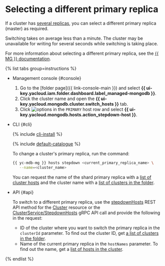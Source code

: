 # Selecting a different primary replica

If a cluster has [several replicas](../concepts/replication.md), you can select a different primary replica (master) as required.

Switching takes on average less than a minute. The cluster may be unavailable for writing for several seconds while switching is taking place.

For more information about selecting a different primary replica, see the [{{ MG }} documentation](https://docs.mongodb.com/manual/reference/method/rs.stepDown/).

{% list tabs group=instructions %}

- Management console {#console}

    1. Go to the [folder page]({{ link-console-main }}) and select **{{ ui-key.yacloud.iam.folder.dashboard.label_managed-mongodb }}**.
    1. Click the cluster name and open the **{{ ui-key.yacloud.mongodb.cluster.switch_hosts }}** tab.
    1. Click ![options](../../_assets/console-icons/ellipsis.svg) in the `PRIMARY` host row and select **{{ ui-key.yacloud.mongodb.hosts.action_stepdown-host }}**.

- CLI {#cli}

    {% include [cli-install](../../_includes/cli-install.md) %}

    {% include [default-catalogue](../../_includes/default-catalogue.md) %}

    To change a cluster's primary replica, run the command:

    ```bash
    {{ yc-mdb-mg }} hosts stepdown <current_primary_replica_name> \
       --name=<cluster_name>
    ```

    You can request the name of the shard primary replica with a [list of cluster hosts](hosts.md#list) and the cluster name with a [list of clusters in the folder](cluster-list.md#list-clusters).

- API {#api}

    To switch to a different primary replica, use the [stepdownHosts](../api-ref/Cluster/stepdownHosts.md) REST API method for the [Cluster](../api-ref/Cluster/index.md) resource or the [ClusterService/StepdownHosts](../api-ref/grpc/Cluster/stepdownHosts.md) gRPC API call and provide the following in the request:

    * ID of the cluster where you want to switch the primary replica in the `clusterId` parameter. To find out the cluster ID, get [a list of clusters in the folder](cluster-list.md#list-clusters).
    * Name of the current primary replica in the `hostNames` parameter. To find out the name, get a [list of hosts in the cluster](hosts.md#list).

{% endlist %}
